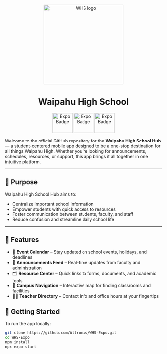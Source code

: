 
<p align="center">
  <img alt="WHS logo" height="256" src="https://www.waipahuhigh.org/shared/footer_logo.png">
  <h1 align="center">Waipahu High School</h1>
</p>
<div align="center">
  <img alt="Expo Badge" src="https://img.shields.io/badge/Runs%20with%20Expo%20Go-4630EB.svg?style=flat-square&logo=EXPO&labelColor=f3f3f3&logoColor=000"  height="64">
  <img alt="Expo Badge" src="https://img.shields.io/badge/react-%2320232a.svg?style=for-the-badge&logo=react&logoColor=%2361DAFB" height="64">
  <img alt="Expo Badge" src="https://img.shields.io/badge/React_Router-CA4245?style=for-the-badge&logo=react-router&logoColor=white" height="64">  
</div>


Welcome to the official GitHub repository for the **Waipahu High School Hub** — a student-centered mobile app designed to be a one-stop destination for all things Waipahu High. Whether you're looking for announcements, schedules, resources, or support, this app brings it all together in one intuitive platform.

---

## 🎯 Purpose

Waipahu High School Hub aims to:
- Centralize important school information
- Empower students with quick access to resources
- Foster communication between students, faculty, and staff
- Reduce confusion and streamline daily school life

---

## 🧩 Features

- 📅 **Event Calendar** – Stay updated on school events, holidays, and deadlines  
- 📢 **Announcements Feed** – Real-time updates from faculty and administration  
- 🗂️ **Resource Center** – Quick links to forms, documents, and academic tools  
- 🧭 **Campus Navigation** – Interactive map for finding classrooms and facilities  
- 🧑‍🏫 **Teacher Directory** – Contact info and office hours at your fingertips

## 🚀 Getting Started

To run the app locally:

```bash
git clone https://github.com/Altronxs/WHS-Expo.git
cd WHS-Expo
npm install
npx expo start
